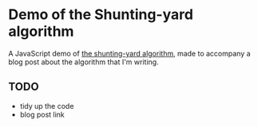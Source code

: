 # Demo of the Shunting-yard algorithm

A JavaScript demo of [the shunting-yard algorithm](https://en.wikipedia.org/wiki/Shunting-yard_algorithm),
made to accompany a blog post about the algorithm that I'm writing.


## TODO
- tidy up the code
- blog post link
